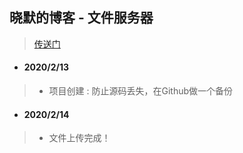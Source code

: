 ## 晓默的博客 - 文件服务器 ##
> [传送门](https://www.moinros.com)
* #### 2020/2/13 ####
> + 项目创建 : 防止源码丢失，在Github做一个备份
* #### 2020/2/14 ####
> + 文件上传完成！